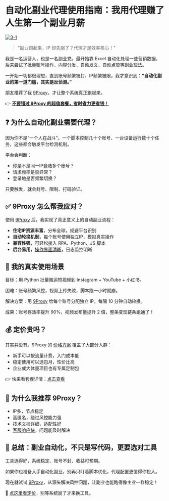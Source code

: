 # 自动化副业代理使用指南：我用代理赚了人生第一个副业月薪

<a href='https://postimages.org/' target='_blank'><img src='https://i.postimg.cc/BnxNXQMs/3-1.jpg' border='0' alt='3-1'/></a>

> "副业跑起来，IP 却先崩了？代理才是效率核心！"

我是一名运营人，也是一名副业党。最开始靠 Excel 自动化处理一些营销数据，后来尝试了批量账号操作、内容分发、自动发文、自动点赞等副业玩法。

一开始一切都很理想，直到账号频繁被封、IP频繁被限，我才意识到：**“自动化副业的第一道门槛，其实是反侦测。”**

朋友推荐了我 [9Proxy](https://the9proxy.short.gy/github-homepage-lucas888)，才让整个系统真正跑起来。

👉 [**不要错过 9Proxy 的超值套餐，省时省力更省钱！**](https://the9proxy.short.gy/github-pricing-lucas888)

## ❓ 为什么自动化副业需要代理？

因为你不是“一个人在战斗”。一个脚本控制几十个账号、一台设备运行数十个任务，这些都会触发平台检测机制。

平台会判断：
- 你是不是同一IP登陆多个账号？
- 请求频率是否异常？
- 登录地是否频繁切换？

只要触发，就会封号、限制、打码验证。


## ✅ 9Proxy 怎么帮我应对？

使用 [9Proxy](https://the9proxy.short.gy/github-homepage-lucas888) 后，我实现了真正意义上的自动副业流程：

- **住宅IP资源丰富**，分布全球，规避平台识别
- **自动轮换机制**，每个账号使用独立IP，模拟真实操作
- **兼容性强**，可轻松接入 RPA、Python、JS 脚本
- **后台易用**，[操作界面清晰](https://the9proxy.short.gy/github-homepage-lucas888)，日志监控明晰


## 💼 我的真实使用场景

目标：用 Python 批量搬运短视频到 Instagram + YouTube + 小红书。

困难：账号频繁风控，视频上传失败，脚本跑一小时就崩。

解决方案：用 [9Proxy](https://the9proxy.short.gy/github-homepage-lucas888) 给每个账号分配独立 IP，每隔 10 分钟自动轮换。

成果：账号存活率提升 90%，视频发布量提升 2 倍，整条变现链条跑通了！

## 💰 定价贵吗？

其实并没有。9Proxy 的 [价格方案](https://the9proxy.short.gy/github-pricing-lucas888) 覆盖了大部分人群：

- 新手可以按流量计费，入门成本低
- 稳定使用可以选包月，性价比高
- 企业或大体量项目也有专属定制包

👉 快来看套餐详情：[点击查看](https://the9proxy.short.gy/github-pricing-lucas888)


## 🧩 为什么我推荐 9Proxy？

- IP多，节点稳定
- 高匿名，绕过风控能力强
- 技术文档详细，适配性好
- [客服响应快](https://the9proxy.short.gy/github-homepage-lucas888)，问题能及时解决


## 🎯 总结：副业自动化，不只是写代码，更要选对工具

工具选得好，系统稳定、账号不封、收益可预期。

如果你也准备入手自动化副业，别再只盯着脚本优化，代理配置更值得你投入。

现在就试试 [9Proxy](https://the9proxy.short.gy/github-homepage-lucas888)，从源头解决风控问题，让副业也能跑得像主业一样稳定！

📎 [点这里看定价](https://the9proxy.short.gy/github-pricing-lucas888)，别等系统崩了才来换工具。

